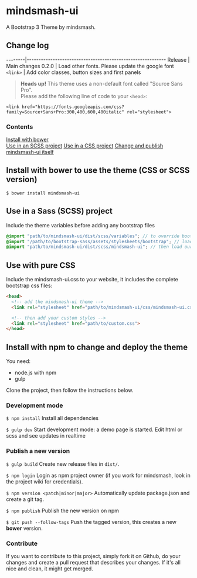 # mindsmash-ui
A Bootstrap 3 Theme by mindsmash.

## Change log


--------|-----------------------------------------------------------
Release | Main changes
0.2.0   | Load other fonts. Please update the google font `<link>`
        | Add color classes, button sizes and first panels


 > **Heads up!** This theme uses a non-default font called "Source Sans Pro".<br>
 > Please add the following line of code to your `<head>`:
 
 ```
<link href="https://fonts.googleapis.com/css?family=Source+Sans+Pro:300,400,600,400italic" rel="stylesheet">
 ```

### Contents
[Install with bower](#install-with-bower-to-use-the-theme-css-or-scss-version)  
[Use in an SCSS project](#use-in-a-sass-scss-project)
[Use in a CSS project](#use-with-pure-css)
[Change and publish mindsmash-ui itself](#install-with-npm-to-change-and-deploy-the-theme)

## Install with bower to use the theme (CSS or SCSS version)
```shell
$ bower install mindsmash-ui
```

## Use in a Sass (SCSS) project
Include the theme variables before adding any bootstrap files

```SCSS
@import "path/to/mindsmash-ui/dist/scss/variables"; // to override bootstrap's variables
@import "/path/to/bootstrap-sass/assets/stylesheets/bootstrap"; // load original bootstrap
@import "path/to/mindsmash-ui/dist/scss/mindsmash-ui"; // then load our own styles
```

## Use with pure CSS
Include the mindsmash-ui.css to your website, it includes
the complete bootstrap css files:

```html
<head>
  <!-- add the mindsmash-ui theme -->
  <link rel="stylesheet" href="path/to/mindsmash-ui/css/mindsmash-ui.css">

  <!-- then add your custom styles -->
  <link rel="stylesheet" href="path/to/custom.css">
</head>
```

## Install with npm to change and deploy the theme
You need:
- node.js with npm
- gulp

Clone the project, then follow the instructions below.

### Development mode
`$ npm install` Install all dependencies

`$ gulp dev` Start development mode: a demo page is started. Edit html or scss and see updates in realtime

### Publish a new version
`$ gulp build` Create new release files in `dist/`.

`$ npm login` Login as npm project owner (if you work for mindsmash, look in the project wiki for credentials).

`$ npm version <patch|minor|major>` Automatically update package.json and create a git tag.

`$ npm publish` Publish the new version on npm

`$ git push --follow-tags` Push the tagged version, this creates a new **bower** version.

### Contribute
If you want to contribute to this project, simply fork it on Github, do your changes and create a pull request that
describes your changes. If it's all nice and clean, it might get merged.


